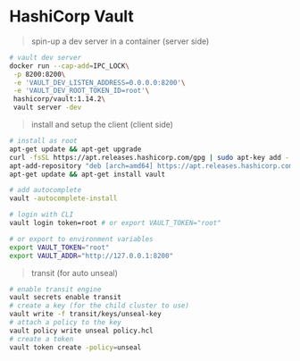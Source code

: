 # HashiCorp Vault

> spin-up a dev server in a container (server side)

```bash
# vault dev server
docker run --cap-add=IPC_LOCK\
 -p 8200:8200\
 -e 'VAULT_DEV_LISTEN_ADDRESS=0.0.0.0:8200'\
 -e 'VAULT_DEV_ROOT_TOKEN_ID=root'\
 hashicorp/vault:1.14.2\
 vault server -dev
```

> install and setup the client (client side)

```bash
# install as root
apt-get update && apt-get upgrade
curl -fsSL https://apt.releases.hashicorp.com/gpg | sudo apt-key add -
apt-add-repository "deb [arch=amd64] https://apt.releases.hashicorp.com $(lsb_release -cs) main"
apt-get update && apt-get install vault

# add autocomplete
vault -autocomplete-install

# login with CLI
vault login token=root # or export VAULT_TOKEN="root"

# or export to environment variables
export VAULT_TOKEN="root"
export VAULT_ADDR="http://127.0.0.1:8200"
```

> transit (for auto unseal)

```bash
# enable transit engine
vault secrets enable transit
# create a key (for the child cluster to use)
vault write -f transit/keys/unseal-key
# attach a policy to the key
vault policy write unseal policy.hcl
# create a token
vault token create -policy=unseal
```
